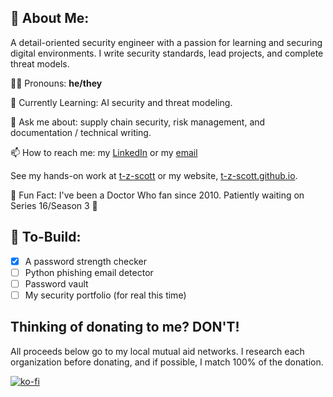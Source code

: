 ## 🌠 About Me:
A detail-oriented security engineer with a passion for learning and securing digital environments. I write security standards, lead projects, and complete threat models.

🏳️‍⚧️ Pronouns: **he/they**

🌱 Currently Learning: AI security and threat modeling.

💬 Ask me about: supply chain security, risk management, and documentation / technical writing.

📫 How to reach me: my [LinkedIn](https://www.linkedin.com/in/taylor-z-scott/) or my [email](mailto:tayzscott@gmail.com)

See my hands-on work at [t-z-scott](https://github.com/t-z-scott) or my website, [t-z-scott.github.io](https://t-z-scott.github.io/).

🌃 Fun Fact: I've been a Doctor Who fan since 2010. Patiently waiting on Series 16/Season 3 🙏

## 👷 To-Build:
- [x] A password strength checker
- [ ] Python phishing email detector
- [ ] Password vault
- [ ] My security portfolio (for real this time)

## Thinking of donating to me? DON'T!
All proceeds below go to my local mutual aid networks. I research each organization before donating, and if possible, I match 100% of the donation.

[![ko-fi](https://ko-fi.com/img/githubbutton_sm.svg)](https://ko-fi.com/J3J6XBSNB)
